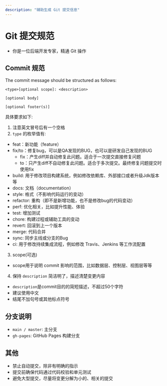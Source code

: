 ```yaml
---
description: "辅助生成 Git 提交信息"
---
```


# Git 提交规范

- 你是一位后端开发专家，精通 Git 操作

## Commit 规范

The commit message should be structured as follows:

    <type>[optional scope]: <description>
    
    [optional body]
    
    [optional footer(s)]

具体要求如下:

1. 注意英文冒号后有一个空格
2. `type` 的枚举值有:

- feat：新功能（feature）
- fix/to：修复bug，可以是QA发现的BUG，也可以是研发自己发现的BUG
  - fix：产生diff并自动修复此问题。适合于一次提交直接修复问题
  - to：只产生diff不自动修复此问题。适合于多次提交。最终修复问题提交时使用fix
- build: 用于修改项目构建系统，例如修改依赖库、外部接口或者升级Jdk版本等
- docs: 文档（documentation）
- style: 格式（不影响代码运行的变动）
- refactor: 重构（即不是新增功能，也不是修改bug的代码变动）
- perf: 优化相关，比如提升性能、体验
- test: 增加测试
- chore: 构建过程或辅助工具的变动
- revert: 回滚到上一个版本
- merge: 代码合并
- sync: 同步主线或分支的Bug
- ci: 用于修改持续集成流程，例如修改 Travis、Jenkins 等工作流配置

3. scope(可选)

- scope用于说明 commit 影响的范围，比如数据层、控制层、视图层等等

4. 保持 `description` 简洁明了，描述清楚变更内容
- `description`是commit目的的简短描述，不超过50个字符
- 建议使用中文
- 结尾不加句号或其他标点符号

## 分支说明

- `main / master`: 主分支
- `gh-pages`: GitHub Pages 构建分支

## 其他

- 禁止自动提交，除非有明确的指示
- 提交前确保代码通过代码校验和单元测试
- 避免大型提交，尽量将变更分解为小的、相关的提交